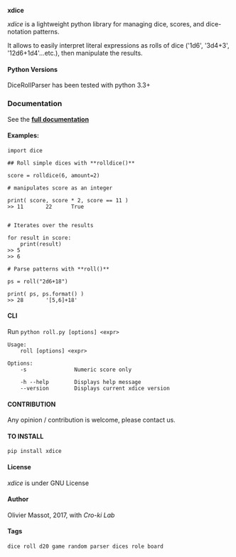 **xdice**

*xdice* is a lightweight python library for managing dice, scores, and dice-notation patterns.

It allows to easily interpret literal expressions as rolls of dice ('1d6', '3d4+3', '12d6+1d4'...etc.), then manipulate the results.

#### Python Versions

DiceRollParser has been tested with python 3.3+

### Documentation

See the **[full documentation](https://xdice.readthedocs.io/en/latest/)**

#### Examples:  

	import dice

	## Roll simple dices with **rolldice()**
	
	score = rolldice(6, amount=2)
	
	# manipulates score as an integer
	
	print( score, score * 2, score == 11 )
	>> 11		22		True
	
	
	# Iterates over the results
	
	for result in score:
		print(result)
	>> 5
	>> 6

	# Parse patterns with **roll()**
	
	ps = roll("2d6+18")
	
	print( ps, ps.format() )
	>> 28		'[5,6]+18'


#### CLI

Run `python roll.py [options] <expr>`
	
	Usage:
	    roll [options] <expr>
	
	Options:
	    -s               Numeric score only
	
	    -h --help        Displays help message
	    --version        Displays current xdice version


#### CONTRIBUTION

Any opinion / contribution is welcome, please contact us.

#### TO INSTALL

	pip install xdice

#### License

*xdice* is under GNU License

#### Author

Olivier Massot, 2017, with *Cro-ki Lab*

#### Tags

	dice roll d20 game random parser dices role board